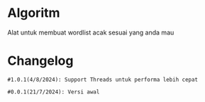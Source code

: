 # Algoritm
Alat untuk membuat wordlist acak sesuai yang anda mau

# Changelog

    #1.0.1(4/8/2024): Support Threads untuk performa lebih cepat

    #0.0.1(21/7/2024): Versi awal

